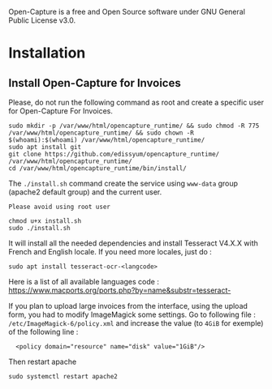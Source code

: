 Open-Capture is a free and Open Source software under GNU General Public License v3.0.

# Installation
## Install Open-Capture for Invoices

Please, do not run the following command as root and create a specific user for Open-Capture For Invoices.

    sudo mkdir -p /var/www/html/opencapture_runtime/ && sudo chmod -R 775 /var/www/html/opencapture_runtime/ && sudo chown -R $(whoami):$(whoami) /var/www/html/opencapture_runtime/
    sudo apt install git
    git clone https://github.com/edissyum/opencapture_runtime/ /var/www/html/opencapture_runtime/
    cd /var/www/html/opencapture_runtime/bin/install/

The `./install.sh` command create the service using `www-data` group (apache2 default group) and the current user.

`Please avoid using root user`

    chmod u+x install.sh
    sudo ./install.sh


It will install all the needed dependencies and install Tesseract V4.X.X with French and English locale. If you need more locales, just do :

    sudo apt install tesseract-ocr-<langcode>

Here is a list of all available languages code : https://www.macports.org/ports.php?by=name&substr=tesseract-

If you plan to upload large invoices from the interface, using the upload form, you had to modify ImageMagick some settings.
Go to following file : `/etc/ImageMagick-6/policy.xml` and increase the value (to `4GiB` for exemple) of the following line :

      <policy domain="resource" name="disk" value="1GiB"/>

Then restart apache

    sudo systemctl restart apache2